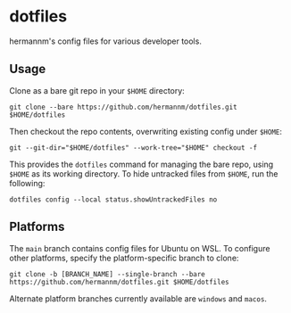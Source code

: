 # dotfiles

hermannm's config files for various developer tools.

## Usage

Clone as a bare git repo in your `$HOME` directory:

```
git clone --bare https://github.com/hermannm/dotfiles.git $HOME/dotfiles
```

Then checkout the repo contents, overwriting existing config under `$HOME`:

```
git --git-dir="$HOME/dotfiles" --work-tree="$HOME" checkout -f
```

This provides the `dotfiles` command for managing the bare repo, using `$HOME` as its working directory. To hide untracked files from `$HOME`, run the following:

```
dotfiles config --local status.showUntrackedFiles no
```

## Platforms

The `main` branch contains config files for Ubuntu on WSL. To configure other platforms, specify the platform-specific branch to clone:

```
git clone -b [BRANCH_NAME] --single-branch --bare https://github.com/hermannm/dotfiles.git $HOME/dotfiles
```

Alternate platform branches currently available are `windows` and `macos`.
